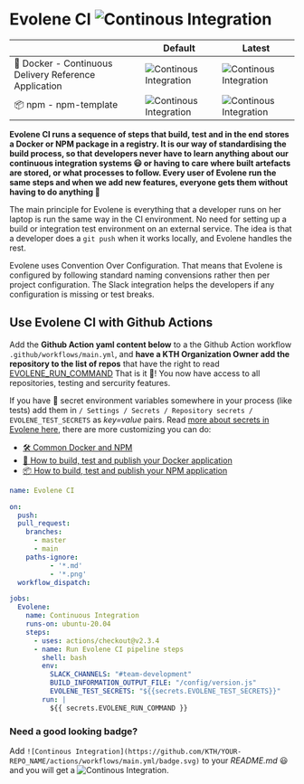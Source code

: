 # Evolene CI ![Continous Integration](https://github.com/KTH/evolene/actions/workflows/main.yml/badge.svg)

|                                           | Default                                                                                             | Latest                                                                                                        |
|-------------------------------------------|------------------------------------------------------------------------------------------------------|---------------------------------------------------------------------------------------------------------------|
| 🐳 Docker - Continuous Delivery Reference Application | ![Continous Integration](https://github.com/KTH/kth-azure-app/actions/workflows/main.yml/badge.svg)  | ![Continous Integration](https://github.com/KTH/kth-azure-app/actions/workflows/latest_evolene.yml/badge.svg) |
| 📦 npm  - npm-template                              | ![Continous Integration](https://github.com/KTH/npm-template/actions/workflows/main.yml/badge.svg)   | ![Continous Integration](https://github.com/KTH/npm-template/actions/workflows/main-latest.yml/badge.svg)     |


**Evolene CI runs a sequence of steps that build, test and in the end stores a Docker or NPM package in a registry. It is our way of standardising the build process, so that developers never have to learn anything about our continuous integration systems 😃 or having to care where built artefacts are stored, or what processes to follow. Every user of Evolene run the same steps and when we add new features, everyone gets them without having to do anything 🍾**

The main principle for Evolene is  everything that a developer runs on her laptop is run the same way in the CI environment. No need for setting up a build or integration test environment on an external service. The idea is that a developer does a `git push` when it works locally, and Evolene handles the rest.

Evolene uses Convention Over Configuration. That means that Evolene is configured by following standard naming convensions rather then per project configuration. The Slack integration helps the developers if any configuration is missing or test breaks.

## Use Evolene CI with Github Actions

Add the **Github Action yaml content below** to a the Github Action workflow `.github/workflows/main.yml`, and **have a KTH Organization Owner add the repository to the list of repos** that have the right to read [EVOLENE_RUN_COMMAND](https://github.com/organizations/KTH/settings/secrets/actions) That is it 🎉! You now have access to all repositories, testing and sercurity features. 

If you have 🔑 secret environment variables somewhere in your process (like tests) add them in `/ Settings / Secrets / Repository secrets / EVOLENE_TEST_SECRETS` as _key=value_ pairs. Read [more about secrets in Evolene here](https://github.com/KTH/evolene/blob/master/README-COMMON.md#secret-envs-needed-for-integration-tests-and-other-stuff), there are more customizing you can do:

- [🛠️ Common Docker and NPM](https://github.com/KTH/evolene/blob/master/README-COMMON.md)
- [🐳 How to build, test and publish your Docker application](https://github.com/KTH/evolene/blob/master/README-DOCKER.md)
- [📦 How to build, test and publish your NPM application](https://github.com/KTH/evolene/blob/master/README-NPM.md)

```yaml
name: Evolene CI

on:  
  push:
  pull_request:
    branches:
      - master
      - main
    paths-ignore:
          - '*.md'
          - '*.png'
  workflow_dispatch:

jobs:
  Evolene:
    name: Continuous Integration
    runs-on: ubuntu-20.04
    steps:
      - uses: actions/checkout@v2.3.4
      - name: Run Evolene CI pipeline steps
        shell: bash
        env:
          SLACK_CHANNELS: "#team-development"
          BUILD_INFORMATION_OUTPUT_FILE: "/config/version.js"
          EVOLENE_TEST_SECRETS: "${{secrets.EVOLENE_TEST_SECRETS}}"
        run: |
          ${{ secrets.EVOLENE_RUN_COMMAND }}
```

### Need a good looking badge?
Add `![Continous Integration](https://github.com/KTH/YOUR-REPO_NAME/actions/workflows/main.yml/badge.svg)` to your _README.md_ 😃
and you will get a ![Continous Integration](https://github.com/KTH/evolene/actions/workflows/main.yml/badge.svg).
